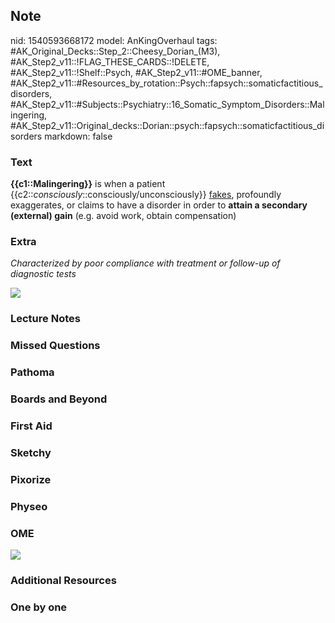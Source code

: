 ## Note
nid: 1540593668172
model: AnKingOverhaul
tags: #AK_Original_Decks::Step_2::Cheesy_Dorian_(M3), #AK_Step2_v11::!FLAG_THESE_CARDS::!DELETE, #AK_Step2_v11::!Shelf::Psych, #AK_Step2_v11::#OME_banner, #AK_Step2_v11::#Resources_by_rotation::Psych::fapsych::somaticfactitious_disorders, #AK_Step2_v11::#Subjects::Psychiatry::16_Somatic_Symptom_Disorders::Malingering, #AK_Step2_v11::Original_decks::Dorian::psych::fapsych::somaticfactitious_disorders
markdown: false

### Text
<div>
  <b>{{c1::Malingering}}</b> is when a patient
  {{c2::<i>consciously</i>::consciously/unconsciously}}
  <u>fakes</u>, profoundly exaggerates, or claims to have a
  disorder in order to <b>attain a secondary (external) gain</b>
  (e.g. avoid work, obtain compensation)
</div>

### Extra
<i>Characterized by poor compliance with treatment or follow-up of
diagnostic tests</i>
<div><img src="paste-85585813307393.jpg"></div>

### Lecture Notes


### Missed Questions


### Pathoma


### Boards and Beyond


### First Aid


### Sketchy


### Pixorize


### Physeo


### OME
<div class="ome-widget">
  <a href="https://onlinemeded.org?ref=anki"><img src=
  "_OME_AnkiFlashcards_General_7.png"></a>
</div>

### Additional Resources


### One by one

